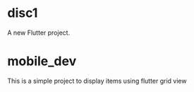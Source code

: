 # disc1

A new Flutter project.

# mobile_dev
This is a simple project to display items using flutter grid view